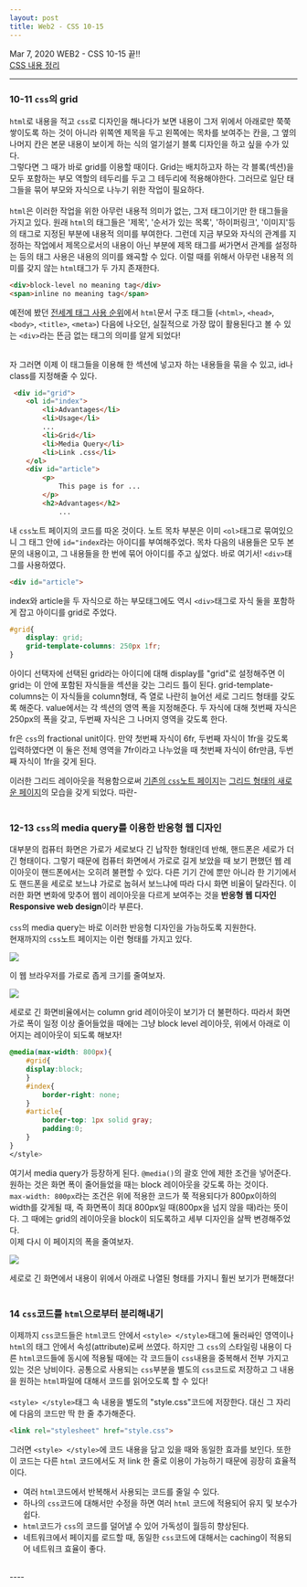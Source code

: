 ```yaml
---
layout: post
title: Web2 - CSS 10-15
---
```


Mar 7, 2020     WEB2 - CSS 10-15 끝!!  
[CSS 내용 정리](https://eunzihong.github.io/html-css/css_grid.html)

----

### 10-11 `css`의 grid  
 
`html`로 내용을 적고 `css`로 디자인을 해나다가 보면 내용이 그저 위에서 아래로만 쭉쭉 쌓이도록 하는 것이 아니라 위쪽엔 제목을 두고 왼쪽에는 목차를 보여주는 칸을, 그 옆의 나머지 칸은 본문 내용이 보이게 하는 식의 얼기설기 블록 디자인을 하고 싶을 수가 있다.  
그렇다면 그 때가 바로 grid를 이용할 때이다. Grid는 배치하고자 하는 각 블록(섹션)을 모두 포함하는 부모 역할의 테두리를 두고 그 테두리에 적용해야한다. 그러므로 일단 태그들을 묶어 부모와 자식으로 나누기 위한 작업이 필요하다.  
<br>
`html`은 이러한 작업을 위한 아무런 내용적 의미가 없는, 그저 태그이기만 한 태그들을 가지고 있다. 원래 `html`의 태그들은 '제목', '순서가 있는 목록', '하이퍼링크', '이미지'등의 태그로 지정된 부분에 내용적 의미를 부여한다. 그런데 지금 부모와 자식의 관계를 지정하는 작업에서 제목으로서의 내용이 아닌 부분에 제목 태그를 써가면서 관계를 설정하는 등의 태그 사용은 내용의 의미를 왜곡할 수 있다. 이럴 때를 위해서 아무런 내용적 의미를 갖지 않는 `html`태그가 두 가지 존재한다.  
```html
<div>block-level no meaning tag</div>
<span>inline no meaning tag</span>
```
예전에 봤던 [전세계 태그 사용 순위](https://www.advancedwebranking.com/html/)에서 `html`문서 구조 태그들 (`<html>`, `<head>`, `<body>`, `<title>`, `<meta>`) 다음에 나오던, 실질적으로 가장 많이 활용된다고 볼 수 있는 `<div>`라는 뜬금 없는 태그의 의미를 알게 되었다!  

<br>
자 그러면 이제 이 태그들을 이용해 한 섹션에 넣고자 하는 내용들을 묶을 수 있고, id나 class를 지정해줄 수 있다.  

```html
 <div id="grid">
    <ol id="index">
        <li>Advantages</li>
        <li>Usage</li>
        ...
        <li>Grid</li>
        <li>Media Query</li>
        <li>Link .css</li>
    </ol>
    <div id="article">
        <p>
            This page is for ...
        </p>
        <h2>Advantages</h2>
            ...
```
내 `css`노트 페이지의 코드를 따온 것이다. 노트 목차 부분은 이미 `<ol>`태그로 묶여있으니 그 태그 안에 `id="index`라는 아이디를 부여해주었다. 목차 다음의 내용들은 모두 본문의 내용이고, 그 내용들을 한 번에 묶어 아이디를 주고 싶었다. 바로 여기서! `<div>`태그를 사용하였다.  

```html
<div id="article">
```

index와 article을 두 자식으로 하는 부모태그에도 역시 `<div>`태그로 자식 둘을 포함하게 잡고 아이디를 grid로 주었다.  

```css
#grid{
    display: grid;
    grid-template-columns: 250px 1fr;
}
```
아이디 선택자에 선택된 grid라는 아이디에 대해 display를 "grid"로 설정해주면 이 grid는 이 안에 포함된 자식들을 섹션을 갖는 그리드 틀이 된다. grid-template-columns는 이 자식들을 column형태, 즉 열로 나란히 늘어선 세로 그리드 형태를 갖도록 해준다. value에서는 각 섹션의 영역 폭을 지정해준다. 두 자식에 대해 첫번째 자식은 250px의 폭을 갖고, 두번째 자식은 그 나머지 영역을 갖도록 한다.  

fr은 `css`의 fractional unit이다. 만약 첫번째 자식이 6fr, 두번째 자식이 1fr을 갖도록 입력하였다면 이 둘은 전체 영역을 7fr이라고 나누었을 때 첫번째 자식이 6fr만큼, 두번째 자식이 1fr을 갖게 된다.

이러한 그리드 레이아웃을 적용함으로써 [기존의 `css`노트 페이지](https://eunzihong.github.io/html-css/css.html)는 [그리드 형태의 새로운 페이지](https://eunzihong.github.io/html-css/css_grid.html)의 모습을 갖게 되었다. 따란-  
<br>

### 12-13 `css`의 media query를 이용한 반응형 웹 디자인  

대부분의 컴퓨터 화면은 가로가 세로보다 긴 납작한 형태인데 반해, 핸드폰은 세로가 더 긴 형태이다. 그렇기 때문에 컴퓨터 화면에서 가로로 길게 보았을 때 보기 편했던 웹 레이아웃이 핸드폰에서는 오히려 불편할 수 있다. 다른 기기 간에 뿐만 아니라 한 기기에서도 핸드폰을 세로로 보느냐 가로로 눕혀서 보느냐에 따라 다시 화면 비율이 달라진다. 이러한 화면 변화에 맞추어 웹이 레이아웃을 다르게 보여주는 것을 **반응형 웹 디자인 Responsive web design**이라 부른다.  
<br>
`css`의 media query는 바로 이러한 반응형 디자인을 가능하도록 지원한다.  
현재까지의 `css`노트 페이지는 이런 형태를 가지고 있다.  

![](../images/capture/2020-03-07/csspage1.jpg)

이 웹 브라우저를 가로로 좁게 크기를 줄여보자. 

![](../images/capture/2020-03-07/csspage2.jpg)

세로로 긴 화면비율에서는 column grid 레이아웃이 보기가 더 불편하다. 따라서 화면 가로 폭이 일정 이상 줄어들었을 때에는 그냥 block level 레이아웃, 위에서 아래로 이어지는 레이아웃이 되도록 해보자!  

```css
@media(max-width: 800px){
    #grid{
    display:block;
    }
    #index{
        border-right: none;
    }
    #article{
        border-top: 1px solid gray;
        padding:0;
    }
}
</style>
```
여기서 media query가 등장하게 된다. `@media()`의 괄호 안에 제한 조건을 넣어준다. 원하는 것은 화면 폭이 줄어들었을 때는 block 레이아웃을 갖도록 하는 것이다.  
`max-width: 800px`라는 조건은 위에 적용한 코드가 쭉 적용되다가 800px이하의 width를 갖게될 때, 즉 화면폭이 최대 800px일 때(800px을 넘지 않을 때)라는 뜻이다. 그 때에는 grid의 레이아웃을 block이 되도록하고 세부 디자인을 살짝 변경해주었다.  
이제 다시 이 페이지의 폭을 줄여보자.  

![](../images/capture/2020-03-07/csspageresponsive.jpg)

세로로 긴 화면에서 내용이 위에서 아래로 나열된 형태를 가지니 훨씬 보기가 편해졌다!  
<br>

### 14 `css`코드를 `html`으로부터 분리해내기

이제까지 `css`코드들은 `html`코드 안에서 `<style> </style>`태그에 둘러싸인 영역이나 `html`의 태그 안에서 속성(attribute)로써 쓰였다. 하지만 그 `css`의 스타일링 내용이 다른 `html`코드들에 동시에 적용될 때에는 각 코드들이 `css`내용을 중복해서 전부 가지고 있는 것은 낭비이다. 공통으로 사용되는 `css`부분을 별도의 `css`코드로 저장하고 그 내용을 원하는 `html`파일에 대해서 코드를 읽어오도록 할 수 있다!  
<br>
`<style> </style>`태그 속 내용을 별도의 "style.css"코드에 저장한다. 대신 그 자리에 다음의 코드만 딱 한 줄 추가해준다.  

```html
<link rel="stylesheet" href="style.css">
```

그러면 `<style> </style>`에 코드 내용을 담고 있을 때와 동일한 효과를 보인다. 또한 이 코드는 다른 `html` 코드에서도 저 link 한 줄로 이용이 가능하기 때문에 굉장히 효율적이다.  
- 여러 `html`코드에서 반복해서 사용되는 코드를 줄일 수 있다.
- 하나의 `css`코드에 대해서만 수정을 하면 여러 `html` 코드에 적용되어 유지 및 보수가 쉽다.
- `html`코드가 `css`의 코드를 덜어낼 수 있어 가독성이 월등히 향상된다.  
- 네트워크에서 페이지를 로드할 때, 동일한 `css`코드에 대해서는 caching이 적용되어 네트워크 효율이 좋다.  
<br>
----
